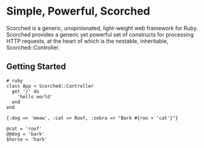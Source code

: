 Simple, Powerful, Scorched
==========================

Scorched is a generic, unopinionated, light-weight web framework for Ruby. Scorched provides a generic yet powerful set of constructs for processing HTTP requests, at the heart of which is the nestable, inheritable, Scorched::Controller.

Getting Started
---------------

    # ruby
    class App < Scorched::Controller
      get '/' do
        'hello world'
      end
    end
       
    {:dog => 'meow', :cat => Roof, :zebra => "Bark #{roo + 'cat'}"}
       
    @cat = 'roof'
    @@dog = 'bark'
    $horse = 'hark'